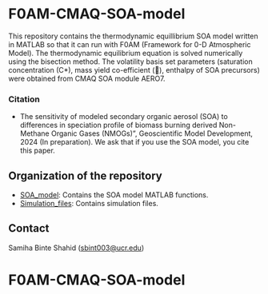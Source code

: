 # F0AM-CMAQ-SOA-model

This repository contains the thermodynamic equillibrium SOA model written in MATLAB so that it can run with F0AM (Framework for 0-D Atmospheric Model). The thermodynamic equilibrium equation is solved numerically using the bisection method. The volatility basis set parameters (saturation concentration (C*), mass yield co-efficient (), enthalpy of SOA precursors) were obtained from CMAQ SOA module AERO7.

### Citation
* The sensitivity of modeled secondary organic aerosol (SOA) to differences in speciation profile of biomass burning derived Non-Methane Organic Gases (NMOGs)”, Geoscientific Model Development, 2024 (In preparation). We ask that if you use the SOA model, you cite this paper.

## Organization of the repository

 * [SOA_model](SOA_model): Contains the SOA model MATLAB functions.
 * [Simulation_files](Simulation_files): Contains simulation files.
## Contact
Samiha Binte Shahid (sbint003@ucr.edu)
# F0AM-CMAQ-SOA-model